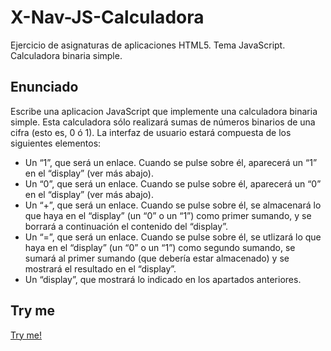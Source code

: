 # X-Nav-JS-Calculadora
Ejercicio de asignaturas de aplicaciones HTML5. Tema JavaScript. Calculadora binaria simple.

## Enunciado

Escribe una aplicacion JavaScript que implemente una calculadora binaria simple. Esta calculadora sólo realizará sumas de números binarios de una cifra (esto es, 0 ó 1). La interfaz de usuario estará compuesta de los siguientes elementos:

* Un &ldquo;1&rdquo;, que será un enlace. Cuando se pulse sobre él, aparecerá un &ldquo;1&rdquo; en el &ldquo;display&rdquo; (ver más abajo).
* Un &ldquo;0&rdquo;, que será un enlace. Cuando se pulse sobre él, aparecerá un &ldquo;0&rdquo; en el &ldquo;display&rdquo; (ver más abajo).
* Un &ldquo;+&rdquo;, que será un enlace. Cuando se pulse sobre él, se almacenará lo que haya en el &ldquo;display&rdquo; (un &ldquo;0&rdquo; o un &ldquo;1&rdquo;) como primer sumando, y se borrará a continuación el contenido del &ldquo;display&rdquo;.
* Un &ldquo;=&rdquo;, que será un enlace. Cuando se pulse sobre él, se utlizará lo que haya en el &ldquo;display&rdquo; (un &ldquo;0&rdquo; o un &ldquo;1&rdquo;) como segundo sumando, se sumará al primer sumando (que debería estar almacenado) y se mostrará el resultado en el &ldquo;display&rdquo;.
* Un &ldquo;display&rdquo;, que mostrará lo indicado en los apartados anteriores.

## Try me

[Try me!](https://adrioter94.github.io/X-Nav-JS-Calculadora)
